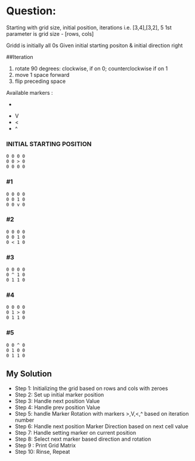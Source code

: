 #  Question:
Starting with grid size, initial position, iterations
i.e. [3,4],[3,2], 5
1st parameter is grid size - [rows, cols]

Gridd is initially all 0s
Given initial starting positon & initial direction right

##Iteration
1. rotate 90 degrees: clockwise, if on 0; counterclockwise if on 1
2. move 1 space forward
3. flip preceding space

Available markers :
* >
* V
* <
* ^

### INITIAL STARTING POSITION
```
0 0 0 0
0 0 > 0
0 0 0 0
```

### #1
```
0 0 0 0
0 0 1 0
0 0 v 0
```

### #2
```
0 0 0 0
0 0 1 0
0 < 1 0
```

### #3
```
0 0 0 0
0 ^ 1 0
0 1 1 0
```

### #4
```
0 0 0 0
0 1 > 0
0 1 1 0
```

### #5
```
0 0 ^ 0
0 1 0 0
0 1 1 0
```


## My Solution
* Step 1: Initializing the grid based on rows and cols with zeroes
* Step 2: Set up initial marker position
* Step 3: Handle next position Value  
* Step 4: Handle prev position Value  
* Step 5: handle Marker Rotation with markers >,V,<,^ based on iteration number
* Step 6: Handle next position Marker Direction based on next cell value 
* Step 7: Handle setting marker on current position
* Step 8: Select next marker based direction and rotation
* Step 9 : Print Grid Matrix
* Step 10: Rinse, Repeat
